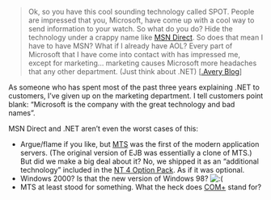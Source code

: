 > Ok, so you have this cool sounding technology called SPOT. People are
> impressed that you, Microsoft, have come up with a cool way to send
> information to your watch. So what do you do? Hide the technology
> under a crappy name like [MSN
> Direct](http://www.microsoft.com/resources/spot/about.mspx). So does
> that mean I have to have MSN? What if I already have AOL? Every part
> of Microsoft that I have come into contact with has impressed me,
> except for marketing… marketing causes Microsoft more headaches that
> any other department. (Just think about .NET) [[.Avery
> Blog](http://weblogs.asp.net/javery/posts/26146.aspx)]

As someone who has spent most of the past three years explaining .NET to
customers, I’ve given up on the marketing department. I tell customers
point blank: “Microsoft is the company with the great technology and bad
names”.

MSN Direct and .NET aren’t even the worst cases of this:

-   Argue/flame if you like, but
    [MTS](http://www.microsoft.com/com/tech/MTS.asp) was the first of
    the modern application servers. (The original version of EJB was
    essentially a clone of MTS.) But did we make a big deal about it?
    No, we shipped it as an “additional technology” included in the [NT
    4 Option
    Pack](http://www.microsoft.com/ntserver/techresources/appserv/optionpack/ntopdg.asp).
    As if it was optional.
-   Windows 2000? Is that the new version of Windows 98?
    ![:(](http://devhawk.net/wp-includes/images/smilies/icon_sad.gif)
-   MTS at least stood for something. What the heck does
    [COM+](http://www.microsoft.com/com/tech/COMPlus.asp) stand for?

